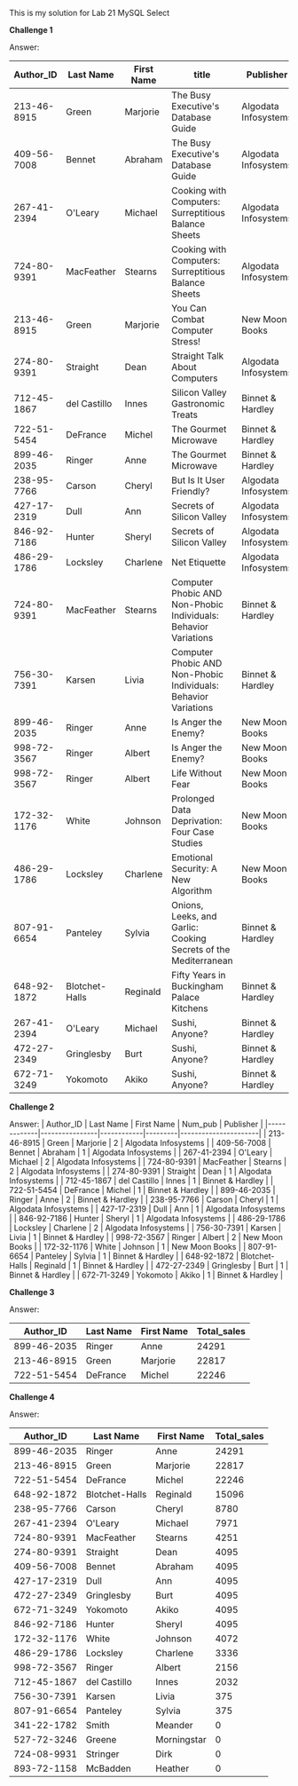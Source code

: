 This is my solution for Lab 21 MySQL Select
  
   
    
**Challenge 1**
  
  Answer:
  
| Author_ID   | Last Name      | First Name | title                                                           | Publisher            |
|-------------|----------------|------------|-----------------------------------------------------------------|----------------------|
| 213-46-8915 | Green          | Marjorie   | The Busy Executive's Database Guide                             | Algodata Infosystems |
| 409-56-7008 | Bennet         | Abraham    | The Busy Executive's Database Guide                             | Algodata Infosystems |
| 267-41-2394 | O'Leary        | Michael    | Cooking with Computers: Surreptitious Balance Sheets            | Algodata Infosystems |
| 724-80-9391 | MacFeather     | Stearns    | Cooking with Computers: Surreptitious Balance Sheets            | Algodata Infosystems |
| 213-46-8915 | Green          | Marjorie   | You Can Combat Computer Stress!                                 | New Moon Books       |
| 274-80-9391 | Straight       | Dean       | Straight Talk About Computers                                   | Algodata Infosystems |
| 712-45-1867 | del Castillo   | Innes      | Silicon Valley Gastronomic Treats                               | Binnet & Hardley     |
| 722-51-5454 | DeFrance       | Michel     | The Gourmet Microwave                                           | Binnet & Hardley     |
| 899-46-2035 | Ringer         | Anne       | The Gourmet Microwave                                           | Binnet & Hardley     |
| 238-95-7766 | Carson         | Cheryl     | But Is It User Friendly?                                        | Algodata Infosystems |
| 427-17-2319 | Dull           | Ann        | Secrets of Silicon Valley                                       | Algodata Infosystems |
| 846-92-7186 | Hunter         | Sheryl     | Secrets of Silicon Valley                                       | Algodata Infosystems |
| 486-29-1786 | Locksley       | Charlene   | Net Etiquette                                                   | Algodata Infosystems |
| 724-80-9391 | MacFeather     | Stearns    | Computer Phobic AND Non-Phobic Individuals: Behavior Variations | Binnet & Hardley     |
| 756-30-7391 | Karsen         | Livia      | Computer Phobic AND Non-Phobic Individuals: Behavior Variations | Binnet & Hardley     |
| 899-46-2035 | Ringer         | Anne       | Is Anger the Enemy?                                             | New Moon Books       |
| 998-72-3567 | Ringer         | Albert     | Is Anger the Enemy?                                             | New Moon Books       |
| 998-72-3567 | Ringer         | Albert     | Life Without Fear                                               | New Moon Books       |
| 172-32-1176 | White          | Johnson    | Prolonged Data Deprivation: Four Case Studies                   | New Moon Books       |
| 486-29-1786 | Locksley       | Charlene   | Emotional Security: A New Algorithm                             | New Moon Books       |
| 807-91-6654 | Panteley       | Sylvia     | Onions, Leeks, and Garlic: Cooking Secrets of the Mediterranean | Binnet & Hardley     |
| 648-92-1872 | Blotchet-Halls | Reginald   | Fifty Years in Buckingham Palace Kitchens                       | Binnet & Hardley     |
| 267-41-2394 | O'Leary        | Michael    | Sushi, Anyone?                                                  | Binnet & Hardley     |
| 472-27-2349 | Gringlesby     | Burt       | Sushi, Anyone?                                                  | Binnet & Hardley     |
| 672-71-3249 | Yokomoto       | Akiko      | Sushi, Anyone?                                                  | Binnet & Hardley     |

  
      
**Challenge 2**
  
  Answer:
 | Author_ID   | Last Name      | First Name | Num_pub | Publisher            |
|-------------|----------------|------------|---------|----------------------|
| 213-46-8915 | Green          | Marjorie   | 2       | Algodata Infosystems |
| 409-56-7008 | Bennet         | Abraham    | 1       | Algodata Infosystems |
| 267-41-2394 | O'Leary        | Michael    | 2       | Algodata Infosystems |
| 724-80-9391 | MacFeather     | Stearns    | 2       | Algodata Infosystems |
| 274-80-9391 | Straight       | Dean       | 1       | Algodata Infosystems |
| 712-45-1867 | del Castillo   | Innes      | 1       | Binnet & Hardley     |
| 722-51-5454 | DeFrance       | Michel     | 1       | Binnet & Hardley     |
| 899-46-2035 | Ringer         | Anne       | 2       | Binnet & Hardley     |
| 238-95-7766 | Carson         | Cheryl     | 1       | Algodata Infosystems |
| 427-17-2319 | Dull           | Ann        | 1       | Algodata Infosystems |
| 846-92-7186 | Hunter         | Sheryl     | 1       | Algodata Infosystems |
| 486-29-1786 | Locksley       | Charlene   | 2       | Algodata Infosystems |
| 756-30-7391 | Karsen         | Livia      | 1       | Binnet & Hardley     |
| 998-72-3567 | Ringer         | Albert     | 2       | New Moon Books       |
| 172-32-1176 | White          | Johnson    | 1       | New Moon Books       |
| 807-91-6654 | Panteley       | Sylvia     | 1       | Binnet & Hardley     |
| 648-92-1872 | Blotchet-Halls | Reginald   | 1       | Binnet & Hardley     |
| 472-27-2349 | Gringlesby     | Burt       | 1       | Binnet & Hardley     |
| 672-71-3249 | Yokomoto       | Akiko      | 1       | Binnet & Hardley     | 
   
   
    
**Challenge 3**
  
  Answer:
  
| Author_ID   | Last Name | First Name | Total_sales |
|-------------|-----------|------------|-------------|
| 899-46-2035 | Ringer    | Anne       | 24291       |
| 213-46-8915 | Green     | Marjorie   | 22817       |
| 722-51-5454 | DeFrance  | Michel     | 22246       |
  
    
**Challenge 4**
  
  Answer:
  
| Author_ID   | Last Name      | First Name  | Total_sales |
|-------------|----------------|-------------|-------------|
| 899-46-2035 | Ringer         | Anne        | 24291       |
| 213-46-8915 | Green          | Marjorie    | 22817       |
| 722-51-5454 | DeFrance       | Michel      | 22246       |
| 648-92-1872 | Blotchet-Halls | Reginald    | 15096       |
| 238-95-7766 | Carson         | Cheryl      | 8780        |
| 267-41-2394 | O'Leary        | Michael     | 7971        |
| 724-80-9391 | MacFeather     | Stearns     | 4251        |
| 274-80-9391 | Straight       | Dean        | 4095        |
| 409-56-7008 | Bennet         | Abraham     | 4095        |
| 427-17-2319 | Dull           | Ann         | 4095        |
| 472-27-2349 | Gringlesby     | Burt        | 4095        |
| 672-71-3249 | Yokomoto       | Akiko       | 4095        |
| 846-92-7186 | Hunter         | Sheryl      | 4095        |
| 172-32-1176 | White          | Johnson     | 4072        |
| 486-29-1786 | Locksley       | Charlene    | 3336        |
| 998-72-3567 | Ringer         | Albert      | 2156        |
| 712-45-1867 | del Castillo   | Innes       | 2032        |
| 756-30-7391 | Karsen         | Livia       | 375         |
| 807-91-6654 | Panteley       | Sylvia      | 375         |
| 341-22-1782 | Smith          | Meander     | 0           |
| 527-72-3246 | Greene         | Morningstar | 0           |
| 724-08-9931 | Stringer       | Dirk        | 0           |
| 893-72-1158 | McBadden       | Heather     | 0           |
